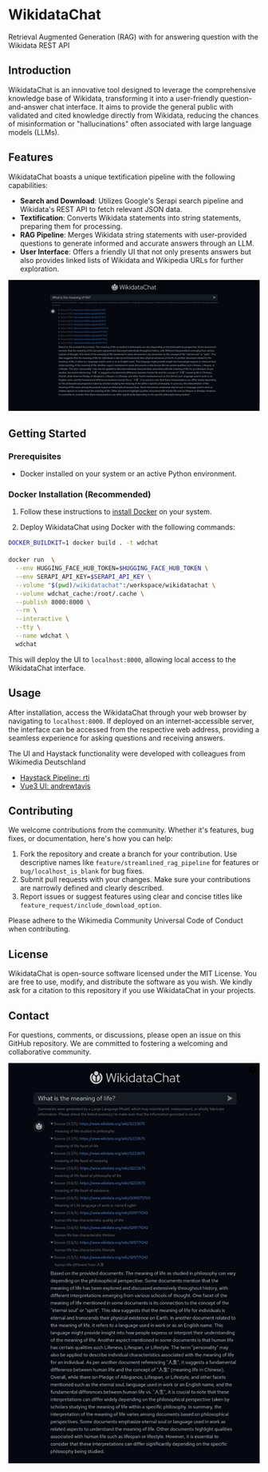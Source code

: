 # WikidataChat
Retrieval Augmented Generation (RAG) with for answering question with the Wikidata REST API

## Introduction
WikidataChat is an innovative tool designed to leverage the comprehensive knowledge base of Wikidata, transforming it into a user-friendly question-and-answer chat interface. It aims to provide the general public with validated and cited knowledge directly from Wikidata, reducing the chances of misinformation or "hallucinations" often associated with large language models (LLMs).

## Features
WikidataChat boasts a unique textification pipeline with the following capabilities:
- **Search and Download**: Utilizes Google's Serapi search pipeline and Wikidata's REST API to fetch relevant JSON data.
- **Textification**: Converts Wikidata statements into string statements, preparing them for processing.
- **RAG Pipeline**: Merges Wikidata string statements with user-provided questions to generate informed and accurate answers through an LLM.
- **User Interface**: Offers a friendly UI that not only presents answers but also provides linked lists of Wikidata and Wikipedia URLs for further exploration.

![Wikidata and the Meaning of Life](https://github.com/exowanderer/WikidataChat/blob/main/images/wikidatachat_meaning_of_life_example_mar25_2024.png)

## Getting Started

### Prerequisites
- Docker installed on your system or an active Python environment.

### Docker Installation (Recommended)
1. Follow these instructions to [install Docker](https://docs.docker.com/engine/install/) on your system.

2. Deploy WikidataChat using Docker with the following commands:

```bash
DOCKER_BUILDKIT=1 docker build . -t wdchat

docker run  \
  --env HUGGING_FACE_HUB_TOKEN=$HUGGING_FACE_HUB_TOKEN \
  --env SERAPI_API_KEY=$SERAPI_API_KEY \
  --volume "$(pwd)/wikidatachat":/workspace/wikidatachat \
  --volume wdchat_cache:/root/.cache \
  --publish 8000:8000 \
  --rm \
  --interactive \
  --tty \
  --name wdchat \
  wdchat
```

This will deploy the UI to `localhost:8000`, allowing local access to the WikidataChat interface.

## Usage
After installation, access the WikidataChat through your web browser by navigating to `localhost:8000`. If deployed on an internet-accessible server, the interface can be accessed from the respective web address, providing a seamless experience for asking questions and receiving answers.

The UI and Haystack functionality were developed with colleagues from Wikimedia Deutschland
- [Haystack Pipeline: rti](https://github.com/rti/gbnc/)
- [Vue3 UI: andrewtavis](https://github.com/andrewtavis/gbnc)

## Contributing
We welcome contributions from the community. Whether it's features, bug fixes, or documentation, here's how you can help:
1. Fork the repository and create a branch for your contribution. Use descriptive names like `feature/streamlined_rag_pipeline` for features or `bug/localhost_is_blank` for bug fixes.
2. Submit pull requests with your changes. Make sure your contributions are narrowly defined and clearly described.
3. Report issues or suggest features using clear and concise titles like `feature_request/include_download_option`.

Please adhere to the Wikimedia Community Universal Code of Conduct when contributing.

## License
WikidataChat is open-source software licensed under the MIT License. You are free to use, modify, and distribute the software as you wish. We kindly ask for a citation to this repository if you use WikidataChat in your projects.

## Contact
For questions, comments, or discussions, please open an issue on this GitHub repository. We are committed to fostering a welcoming and collaborative community.

![Wikidata and the Meaning of Life](https://github.com/exowanderer/WikidataChat/blob/main/images/WikidataChat_Meaning_of_Life_Graphic.jpg)
